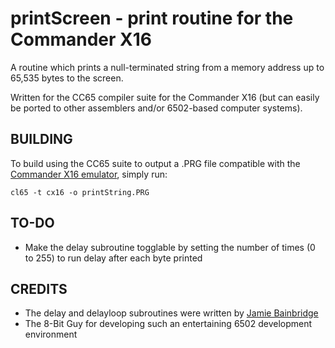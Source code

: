 # printScreen - print routine for the Commander X16

A routine which prints a null-terminated string from a memory address up to 65,535 bytes to the screen.

Written for the CC65 compiler suite for the Commander X16 (but can easily be ported to other assemblers and/or 6502-based computer systems).

## BUILDING
To build using the CC65 suite to output a .PRG file compatible with the [Commander X16 emulator](https://github.com/x16community/x16-emulator), simply run:

`cl65 -t cx16 -o printString.PRG`

## TO-DO
* Make the delay subroutine togglable by setting the number of times (0 to 255) to run delay after each byte printed

## CREDITS
* The delay and delayloop subroutines were written by [Jamie Bainbridge](https://superjamie.github.io/2020/01/14/delay-loop-in-6502-assembly)
* The 8-Bit Guy for developing such an entertaining 6502 development environment
